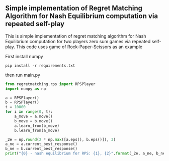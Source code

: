 ## Simple implementation of Regret Matching Algorithm for Nash Equilibrium computation via repeated self-play


This is simple implementation of regret matching algorithm for Nash Equilibrium computation for two players zero sum games via repeated self-play. This code uses game of Rock-Paper-Scissors as an example

First install numpy
```
pip install -r requirements.txt
```

then run main.py

```python
from regretmatching.rps import RPSPlayer
import numpy as np

a = RPSPlayer()
b = RPSPlayer()
t = 10000
for i in range(0, t):
    a_move = a.move()
    b_move = b.move()
    a.learn_from(b_move)
    b.learn_from(a_move)

_2e = np.round(2 * np.max([a.eps(), b.eps()]), 3)
a_ne = a.current_best_response()
b_ne = b.current_best_response()
print("{0} - nash equilibrium for RPS: {1}, {2}".format(_2e, a_ne, b_ne))
```
